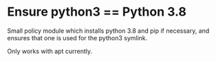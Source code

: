 # Ensure python3 == Python 3.8

Small policy module which installs python 3.8 and pip if necessary, and ensures that one is used for the python3 symlink.

Only works with apt currently.
